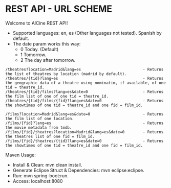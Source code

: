 REST API - URL SCHEME
=====================

Welcome to AlCine REST API!

- Supported languages: en, es (Other languages not tested). Spanish by default.
- The date param works this way:
  - 0 Today. (Default)
  - 1 Tomorrow.
  - 2 The day after tomorrow.

```
/theatres?location=Madrid&lang=es			        	    - Returns the list of theatres by location (madrid by default).
/theatres/{tid}?lang=es						                - Returns the geographic data of a theatre using nominatim, if available, of one tid = theatre_id.
/theatres/{tid}/films?lang=es&date=0		        		- Returns the film list of one of one tid = theatre_id.
/theatres/{tid}/films/{fid}?lang=es&date=0              	- Returns the showtimes of one tid = theatre_id and one fid = film_id.
```

```
/films?location=Madrid&lang=es&date=0				        - Returns the film list of one location.
/films/{fid}?lang=es						                - Returns the movie metadata from tmdb.
/films/{fid}/theatres?location=Madrid&lang=es&date=0		- Returns the theatres list of one fid = film_id.
/films/{fid}/theatres/{tid}?lang=es&date=0			        - Returns the showtimes of one tid = theatre_id and one fid = film_id.
```

Maven Usage:
- Install & Clean: mvn clean install.
- Generate Eclipse Struct & Dependencies: mvn eclipse:eclipse.
- Run: mvn spring-boot:run.
- Access: localhost:8080
